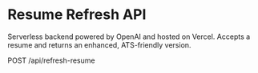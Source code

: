 # Resume Refresh API

Serverless backend powered by OpenAI and hosted on Vercel. Accepts a resume and returns an enhanced, ATS-friendly version.

POST /api/refresh-resume
